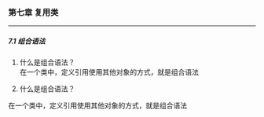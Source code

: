 ### 第七章   复用类 ###
--------------------------


##### 7.1 组合语法  

1. 什么是组合语法？  
在一个类中，定义引用使用其他对象的方式，就是组合语法
 

1. 什么是组合语法？

在一个类中，定义引用使用其他对象的方式，就是组合语法
